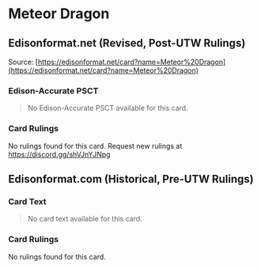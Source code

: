 # Meteor Dragon

## Edisonformat.net (Revised, Post-UTW Rulings)

Source: [https://edisonformat.net/card?name=Meteor%20Dragon](https://edisonformat.net/card?name=Meteor%20Dragon)

### Edison-Accurate PSCT

> No Edison-Accurate PSCT available for this card.

### Card Rulings

No rulings found for this card. Request new rulings at https://discord.gg/shVJnYJNpg


## Edisonformat.com (Historical, Pre-UTW Rulings)

### Card Text

> No card text available for this card.

### Card Rulings

No rulings found for this card.


